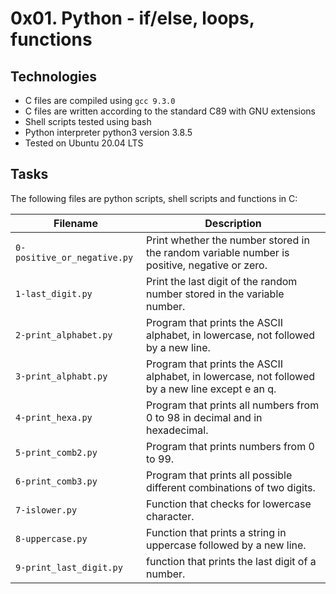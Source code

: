 # 0x01. Python - if/else, loops, functions

## Technologies
* C files are compiled using `gcc 9.3.0`
* C files are written according to the standard C89 with GNU extensions
* Shell scripts tested using bash
* Python interpreter python3 version 3.8.5
* Tested on Ubuntu 20.04 LTS

## Tasks
The following files are python scripts, shell scripts and functions in C:

| Filename | Description |
| -------- | ----------- |
| `0-positive_or_negative.py` | Print whether the number stored in the random variable number is positive, negative or zero. |
| `1-last_digit.py` | Print the last digit of the random number stored in the variable number. |
| `2-print_alphabet.py` | Program that prints the ASCII alphabet, in lowercase, not followed by a new line. |
| `3-print_alphabt.py` | Program that prints the ASCII alphabet, in lowercase, not followed by a new line except e an q. |
| `4-print_hexa.py` | Program that prints all numbers from 0 to 98 in decimal and in hexadecimal. |
| `5-print_comb2.py` | Program that prints numbers from 0 to 99. |
| `6-print_comb3.py` | Program that prints all possible different combinations of two digits. |
| `7-islower.py` | Function that checks for lowercase character. |
| `8-uppercase.py` | Function that prints a string in uppercase followed by a new line. |
| `9-print_last_digit.py` | function that prints the last digit of a number. |

